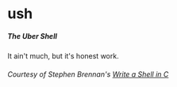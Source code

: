# ush
##### The Uber Shell
It ain't much, but it's honest work.

###### Courtesy of Stephen Brennan's [Write a Shell in C](https://brennan.io/2015/01/16/write-a-shell-in-c/)